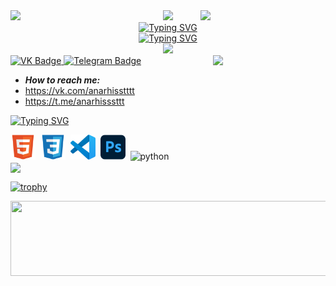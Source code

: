  <div id="header" >
<img src = "https://media4.giphy.com/media/v1.Y2lkPTc5MGI3NjExOTF6OHNqaW53bzIwdXV5ZzM1dWpqanYzcTFxZ3NkaWh2dnU0ejhpaSZlcD12MV9pbnRlcm5hbF9naWZfYnlfaWQmY3Q9cw/Qyz2amsPwxBQxwiZHC/giphy.gif" width = "200" align="right"/>
<img src = "https://media4.giphy.com/media/v1.Y2lkPTc5MGI3NjExOTF6OHNqaW53bzIwdXV5ZzM1dWpqanYzcTFxZ3NkaWh2dnU0ejhpaSZlcD12MV9pbnRlcm5hbF9naWZfYnlfaWQmY3Q9cw/Qyz2amsPwxBQxwiZHC/giphy.gif" width = "200" 
align="left"/>
  </div>

 <div id="header" align="center">
  <img src= "https://i.giphy.com/media/v1.Y2lkPTc5MGI3NjExN2EzY2lmemdzeXFrNGhscXFzdzVka3BtNWJzNjdqdmJ2Y2MyeGR4bCZlcD12MV9pbnRlcm5hbF9naWZfYnlfaWQmY3Q9dHM/ajyEaV051L5zgjG9JU/giphy.gif" width="160"/>
 </div>

 <div class = "a" align="center">
 <a href="https://git.io/typing-svg"><img src="https://readme-typing-svg.herokuapp.com?font=Abril+Fatface&size=50&duration=4998&pause=1000&color=000000&width=536&height=70&lines=++++My+name+is+Yaroslava" alt="Typing SVG" /></a>
 </div>

 <div class = "a" align="center">
 <a href="https://git.io/typing-svg"><img src="https://readme-typing-svg.herokuapp.com?font=Abril+Fatface&size=28&duration=4998&pause=1000&color=000000&width=436&lines=I+am+a+beginner+programmer." alt="Typing SVG" /></a>
   <div id="header" align="center">
  <img src= "https://media0.giphy.com/media/v1.Y2lkPTc5MGI3NjExYmRudjc4MjBrYnU5bzJnMHJoYnpsNXY5MjEyZnhlNHdkcGwxcW9tbSZlcD12MV9pbnRlcm5hbF9naWZfYnlfaWQmY3Q9Zw/DJh8vTppcwFVK/giphy.gif" width="790"/>
</div>
 </div>
 <div id="header" >
<img src = "https://media0.giphy.com/media/v1.Y2lkPTc5MGI3NjExbTJnMG10cjA2YmgxcDZlbndmMzFpNHdldmIycnVhMDU4Yng2MXVtciZlcD12MV9pbnRlcm5hbF9naWZfYnlfaWQmY3Q9cw/Dm8mOBjvC0KgiAsz2H/giphy.gif" width = "180" align="right"/>
  </div>



<div id="badges">
  <a href="https://vk.com/anarhisstttt">
    <img src="https://img.shields.io/badge/VK-blue?style=for-the-badge&logo=vk&logoColor=white" alt="VK Badge"/>
  </a>
  <a href="https://t.me/anarhisssttt">
    <img src="https://img.shields.io/badge/Telegram-red?style=for-the-badge&logo=tg&logoColor=white" alt="Telegram Badge"/>
  </a>
</div>
  
- ***How to reach me:***
- https://vk.com/anarhisstttt
- https://t.me/anarhisssttt  



<a href="https://git.io/typing-svg"><img src="https://readme-typing-svg.herokuapp.com?font=Abril+Fatface&size=25&duration=4998&pause=1000&color=000000&width=336&lines=Languages+and+tools." alt="Typing SVG" /></a>
<div>
<img src= "https://raw.githubusercontent.com/devicons/devicon/ca28c779441053191ff11710fe24a9e6c23690d6/icons/html5/html5-original.svg"; title="html" alt ="html" width="40" height="40"/>&nbsp;
<img src= "https://raw.githubusercontent.com/devicons/devicon/ca28c779441053191ff11710fe24a9e6c23690d6/icons/css3/css3-original.svg"; title="css" alt ="css" width="40" height="40"/>&nbsp;
<img src="https://raw.githubusercontent.com/devicons/devicon/ca28c779441053191ff11710fe24a9e6c23690d6/icons/vscode/vscode-original.svg"; title="vscode" alt="vscode" width="40" height="40"/>&nbsp;
<img src="https://raw.githubusercontent.com/devicons/devicon/ca28c779441053191ff11710fe24a9e6c23690d6/icons/photoshop/photoshop-original.svg"; title="photoshop" alt="photoshop" width="40" 
height="40"/>&nbsp;
<img src="https://img.icons8.com/?size=100&id=13441&format=png&color=000000"; title="python" alt="python" width="40" height="40"/>&nbsp;
</div>  <div id="img" > <img src = "https://media4.giphy.com/media/v1.Y2lkPTc5MGI3NjExczd1Zm91cmtnY2QxaTZzMHpidTF2bWZ5MmNhMTNlcDZjYjFzYjB2MiZlcD12MV9pbnRlcm5hbF9naWZfYnlfaWQmY3Q9cw/toKRS6CM1KJW7RYRgY/giphy.gif" width = "220" align="center"/></div>

[![trophy](https://github-profile-trophy.vercel.app/?username=yaroslavagrebeneva)](https://github.com/ryo-ma/github-profile-trophy) <div id="header1" align="right">

  <img src="https://render.gitanimals.org/lines/{yaroslavagrebeneva}?pet-id=03" width="1000" height="120"/>

